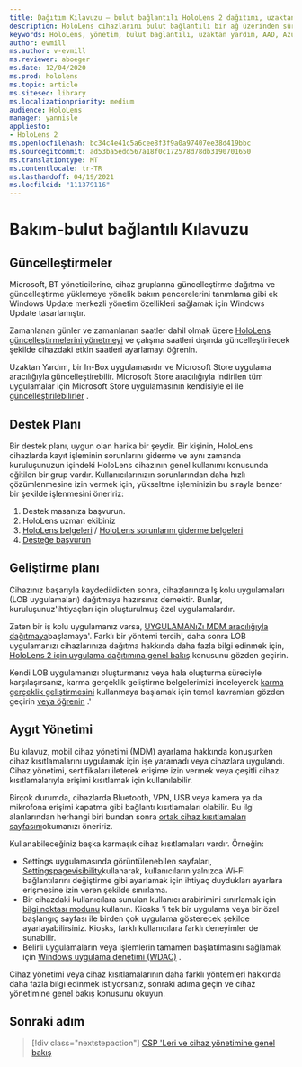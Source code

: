 ```yaml
---
title: Dağıtım Kılavuzu – bulut bağlantılı HoloLens 2 dağıtımı, uzaktan yardım-bakım ile ölçeklendirin
description: HoloLens cihazlarını bulut bağlantılı bir ağ üzerinden sürdürmek ve desteklemek için ipuçlarımızla güncel kalın.
keywords: HoloLens, yönetim, bulut bağlantılı, uzaktan yardım, AAD, Azure AD, MDM, mobil cihaz yönetimi
author: evmill
ms.author: v-evmill
ms.reviewer: aboeger
ms.date: 12/04/2020
ms.prod: hololens
ms.topic: article
ms.sitesec: library
ms.localizationpriority: medium
audience: HoloLens
manager: yannisle
appliesto:
- HoloLens 2
ms.openlocfilehash: bc34c4e41c5a6cee8f3f9a0a97407ee38d419bbc
ms.sourcegitcommit: ad53ba5edd567a18f0c172578d78db3190701650
ms.translationtype: MT
ms.contentlocale: tr-TR
ms.lasthandoff: 04/19/2021
ms.locfileid: "111379116"
---
```

# <a name="maintain---cloud-connected-guide"></a>Bakım-bulut bağlantılı Kılavuzu

## <a name="updates"></a>Güncelleştirmeler

Microsoft, BT yöneticilerine, cihaz gruplarına güncelleştirme dağıtma ve güncelleştirme yüklemeye yönelik bakım pencerelerini tanımlama gibi ek Windows Update merkezli yönetim özellikleri sağlamak için Windows Update tasarlamıştır.

Zamanlanan günler ve zamanlanan saatler dahil olmak üzere [HoloLens güncelleştirmelerini yönetmeyi](https://docs.microsoft.com/hololens/hololens-updates) ve çalışma saatleri dışında güncelleştirilecek şekilde cihazdaki etkin saatleri ayarlamayı öğrenin.

Uzaktan Yardım, bir In-Box uygulamasıdır ve Microsoft Store uygulama aracılığıyla güncelleştirebilir. Microsoft Store aracılığıyla indirilen tüm uygulamalar için Microsoft Store uygulamasının kendisiyle el ile [güncelleştirilebilirler](https://docs.microsoft.com/hololens/holographic-store-apps#update-apps) .

## <a name="support-plan"></a>Destek Planı

Bir destek planı, uygun olan harika bir şeydir. Bir kişinin, HoloLens cihazlarda kayıt işleminin sorunlarını giderme ve aynı zamanda kuruluşunuzun içindeki HoloLens cihazının genel kullanımı konusunda eğitilen bir grup vardır. Kullanıcılarınızın sorunlarından daha hızlı çözümlenmesine izin vermek için, yükseltme işleminizin bu sırayla benzer bir şekilde işlenmesini öneririz:

1. Destek masanıza başvurun.
2. HoloLens uzman ekibiniz
3. [HoloLens belgeleri](https://docs.microsoft.com/hololens/)  /  [HoloLens sorunlarını giderme belgeleri](https://docs.microsoft.com/hololens/hololens-troubleshooting)
4. [Desteğe başvurun](https://support.serviceshub.microsoft.com/supportforbusiness/create?sapId=e9391227-fa6d-927b-0fff-f96288631b8f)

## <a name="development-plan"></a>Geliştirme planı

Cihazınız başarıyla kaydedildikten sonra, cihazlarınıza Iş kolu uygulamaları (LOB uygulamaları) dağıtmaya hazırsınız demektir. Bunlar, kuruluşunuz&#39;ihtiyaçları için oluşturulmuş özel uygulamalardır.

Zaten bir iş kolu uygulamanız varsa, [UYGULAMANıZı MDM aracılığıyla dağıtmaya](https://docs.microsoft.com/hololens/app-deploy-intune)başlamaya&#39;. Farklı bir yöntemi tercih&#39;, daha sonra LOB uygulamanızı cihazlarınıza dağıtma hakkında daha fazla bilgi edinmek için, [HoloLens 2 için uygulama dağıtımına genel bakış](https://docs.microsoft.com/hololens/app-deploy-overview) konusunu gözden geçirin.

Kendi LOB uygulamanızı oluşturmanız veya hala oluşturma süreciyle karşılaşırsanız, karma gerçeklik geliştirme belgelerimizi inceleyerek [karma gerçeklik geliştirmesini](https://docs.microsoft.com/windows/mixed-reality/discover/get-started-with-mr) kullanmaya başlamak için temel kavramları gözden geçirin [veya öğrenin](https://docs.microsoft.com/windows/mixed-reality/design/design) .&#39;

## <a name="device-management"></a>Aygıt Yönetimi 

Bu kılavuz, mobil cihaz yönetimi (MDM) ayarlama hakkında konuşurken cihaz kısıtlamalarını uygulamak için işe yaramadı veya cihazlara uygulandı. Cihaz yönetimi, sertifikaları ileterek erişime izin vermek veya çeşitli cihaz kısıtlamalarıyla erişimi kısıtlamak için kullanılabilir. 

Birçok durumda, cihazlarda Bluetooth, VPN, USB veya kamera ya da mikrofona erişimi kapatma gibi bağlantı kısıtlamaları olabilir. Bu ilgi alanlarından herhangi biri bundan sonra [ortak cihaz kısıtlamaları sayfasını](hololens-common-device-restrictions.md)okumanızı öneririz.

Kullanabileceğiniz başka karmaşık cihaz kısıtlamaları vardır. Örneğin:

- Settings uygulamasında görüntülenebilen sayfaları, [Settingspagevisibility](settings-uri-list.md)kullanarak, kullanıcıların yalnızca Wi-Fi bağlantılarını değiştirme gibi ayarlamak için ihtiyaç duydukları ayarlara erişmesine izin veren şekilde sınırlama.
- Bir cihazdaki kullanıcılara sunulan kullanıcı arabirimini sınırlamak için [bilgi noktası modunu](hololens-kiosk.md) kullanın. Kiosks 'i tek bir uygulama veya bir özel başlangıç sayfası ile birden çok uygulama gösterecek şekilde ayarlayabilirsiniz. Kiosks, farklı kullanıcılara farklı deneyimler de sunabilir.  
- Belirli uygulamaların veya işlemlerin tamamen başlatılmasını sağlamak için [Windows uygulama denetimi (WDAC)](windows-defender-application-control-wdac.md) .

Cihaz yönetimi veya cihaz kısıtlamalarının daha farklı yöntemleri hakkında daha fazla bilgi edinmek istiyorsanız, sonraki adıma geçin ve cihaz yönetimine genel bakış konusunu okuyun.

## <a name="next-step"></a>Sonraki adım

> [!div class="nextstepaction"]
> [CSP 'Leri ve cihaz yönetimine genel bakış](hololens-csp-policy-overview.md)